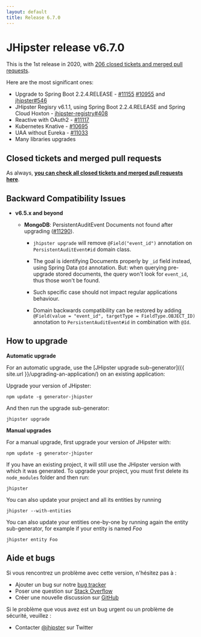 ```yaml
---
layout: default
title: Release 6.7.0
---
```


JHipster release v6.7.0
==================

This is the 1st release in 2020, with [206 closed tickets and merged pull requests](https://github.com/jhipster/generator-jhipster/issues?q=milestone%3A6.7.0+is%3Aclosed).

Here are the most significant ones:

- Upgrade to Spring Boot 2.2.4.RELEASE - [#11155](https://github.com/jhipster/generator-jhipster/pull/11155) [#10955](https://github.com/jhipster/generator-jhipster/pull/10955) and [jhipster#546](https://github.com/jhipster/jhipster/pull/546)
- JHipster Regisry v6.1.1, using Spring Boot 2.2.4.RELEASE and Spring Cloud Hoxton - [jhipster-registry#408](https://github.com/jhipster/jhipster-registry/pull/408)
- Reactive with OAuth2 - [#11117](https://github.com/jhipster/generator-jhipster/pull/11117)
- Kubernetes Knative - [#10695](https://github.com/jhipster/generator-jhipster/issues/10695)
- UAA without Eureka - [#11033](https://github.com/jhipster/generator-jhipster/pull/11033)
- Many libraries upgrades

Closed tickets and merged pull requests
------------
As always, __[you can check all closed tickets and merged pull requests here](https://github.com/jhipster/generator-jhipster/issues?q=milestone%3A6.7.0+is%3Aclosed)__.

Backward Compatibility Issues
------------

- **v6.5.x and beyond** 

    - **MongoDB**: PersistentAuditEvent Documents not found after upgrading ([#11290](https://github.com/jhipster/generator-jhipster/issues/11290)). 
    
        - `jhipster upgrade` will remove `@Field("event_id")` annotation on `PersistentAuditEvent#id` domain class.
        
        - The goal is identifying Documents properly by    `_id` field instead, using Spring Data `@Id` annotation. But: when querying pre-upgrade stored documents, the query won't look for `event_id`, thus those won't be found.
        
        - Such specific case should not impact regular applications behaviour.
        
        - Domain backwards compatibility can be restored by adding `@Field(value = "event_id", targetType = FieldType.OBJECT_ID)` annotation to `PersistentAuditEvent#id` in combination with `@Id`.


How to upgrade
------------

**Automatic upgrade**

For an automatic upgrade, use the [JHipster upgrade sub-generator]({{ site.url }}/upgrading-an-application/) on an existing application:

Upgrade your version of JHipster:

```
npm update -g generator-jhipster
```

And then run the upgrade sub-generator:

```
jhipster upgrade
```

**Manual upgrades**

For a manual upgrade, first upgrade your version of JHipster with:

```
npm update -g generator-jhipster
```

If you have an existing project, it will still use the JHipster version with which it was generated.
To upgrade your project, you must first delete its `node_modules` folder and then run:

```
jhipster
```

You can also update your project and all its entities by running

```
jhipster --with-entities
```

You can also update your entities one-by-one by running again the entity sub-generator, for example if your entity is named _Foo_

```
jhipster entity Foo
```

## Aide et bugs

Si vous rencontrez un problème avec cette version, n'hésitez pas à :

- Ajouter un bug sur notre [bug tracker](https://github.com/jhipster/generator-jhipster/issues?state=open)
- Poser une question sur [Stack Overflow](http://stackoverflow.com/tags/jhipster/info)
- Créer une nouvelle discussion sur [GitHub](https://github.com/jhipster/generator-jhipster/discussions)

Si le problème que vous avez est un bug urgent ou un problème de sécurité, veuillez :

- Contacter [@jhipster](https://twitter.com/jhipster) sur Twitter